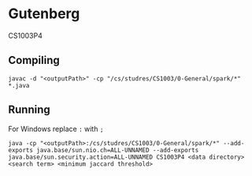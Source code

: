 # Gutenberg
CS1003P4

## Compiling
    javac -d "<outputPath>" -cp "/cs/studres/CS1003/0-General/spark/*" *.java

## Running
For Windows replace `:` with `;`

    java -cp "<outputPath>:/cs/studres/CS1003/0-General/spark/*" --add-exports java.base/sun.nio.ch=ALL-UNNAMED --add-exports java.base/sun.security.action=ALL-UNNAMED CS1003P4 <data directory> <search term> <minimum jaccard threshold>

